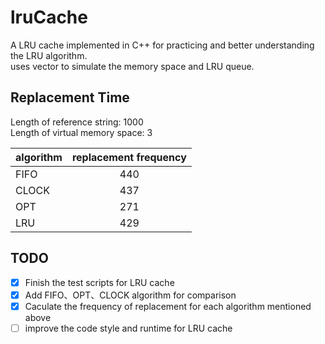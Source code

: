 # lruCache
A LRU cache implemented in C++ for practicing and better understanding the LRU algorithm.  
uses vector to simulate the memory space and LRU queue.

## Replacement Time
Length of reference string: 1000  
Length of virtual memory space: 3

| algorithm | replacement frequency |  
| ------------- |:-------------:|
| FIFO | 440 |  
| CLOCK | 437 |
| OPT | 271 |
| LRU | 429 |

## TODO
- [x] Finish the test scripts for LRU cache
- [x] Add FIFO、OPT、CLOCK algorithm for comparison
- [x] Caculate the frequency of replacement for each algorithm mentioned above
- [ ] improve the code style and runtime for LRU cache
